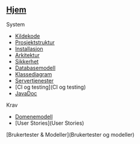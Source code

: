 ## [Hjem](Home)
System
- [Kildekode](Kildekode)
- [Prosjektstruktur](Prosjektstruktur)
- [Installasjon](Installasjon)
- [Arkitektur](Arkitektur)
- [Sikkerhet](Sikkerhet)
- [Databasemodell](Databasemodell)
- [Klassediagram](Klassediagram)
- [Servertjenester](Servertjenester)
- [CI og testing](CI og testing)
- [JavaDoc](http://idatt2106_2022_08.pages.stud.idi.ntnu.no/backend/allpackages-index.html)

Krav
- [Domenemodell](Domenemodell)
- [User Stories](User Stories)

[Brukertester & Modeller](Brukertester og modeller)